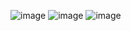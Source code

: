 ![image](https://github.com/user-attachments/assets/b1576ca3-d983-4023-98ad-b061ecbc8634)
![image](https://github.com/user-attachments/assets/7f164b0d-2547-4c86-a6be-b63ad2ebb98d)
![image](https://github.com/user-attachments/assets/72b64178-bc81-43b8-bbc0-84f95237470b)
